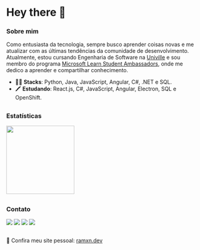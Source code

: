# Hey there 👋

### Sobre mim

Como entusiasta da tecnologia, sempre busco aprender coisas novas e me atualizar com as últimas tendências da comunidade de desenvolvimento. Atualmente, estou cursando Engenharia de Software na [Univille](https://www.univille.edu.br) e sou membro do programa [Microsoft Learn Student Ambassadors](https://studentambassadors.microsoft.com/pt-BR/studentambassadors/profile/f518e1c9-eb8d-4a99-ae86-30bbf227b944), onde me dedico a aprender e compartilhar conhecimento.

- 👩‍💻 **Stacks**: Python, Java, JavaScript, Angular, C#, .NET e SQL.
- 🖍 **Estudando**: React.js, C#, JavaScript, Angular, Electron, SQL e OpenShift. 

<div>
 
##
### Estatísticas
  
<a href="https://github.com/ramonvc">
  <img height="180rem" src="https://github-readme-stats.vercel.app/api/top-langs/?username=ramonvc&count_private=true&layout=compact&langs_count=7&count_private=true&theme=graywhite"/>
</a>

##
### Contato
<div>
  <a href="https://www.linkedin.com/in/ramon-victor-cardoso/" target="_blank"><img src="https://img.shields.io/badge/linkedin-%230077B5.svg?&style=for-the-badge&logo=linkedin&logoColor=white" target="_blank"></a>
  <a href="mailto:ramonvictor.cardoso@hotmail.com" target="_blank"><img src="https://img.shields.io/badge/Microsoft_Outlook-0078D4?style=for-the-badge&logo=microsoft-outlook&logoColor=white" target="_blank"></a>  
  <a href="https://www.instagram.com/ramonvictor.c/" target="_blank"><img src="https://img.shields.io/badge/instagram-%23E4405F.svg?&style=for-the-badge&logo=instagram&logoColor=white" target="_blank"></a>
  <a href="https://www.facebook.com/ramon.victorcardoso" target="_blank"><img src="https://img.shields.io/badge/facebook-%231877F2.svg?&style=for-the-badge&logo=facebook&logoColor=white"" target="_blank"></a>
</div>
    
 ##
🔗 Confira meu site pessoal: [ramxn.dev](https://ramxn.dev/)  

